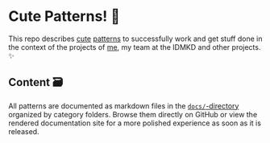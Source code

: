 # Cute Patterns! 🔷

This repo describes [cute](./docs/practice/cuteness.md) [patterns](./docs/knowledge/pattern.md) to successfully work and get stuff done in the context of the projects of [me](https://mkbrechtel.dev), my team at the IDMKD and other projects. ✨

## Content 🗃️

All patterns are documented as markdown files in the [`docs/`-directory](./docs/) organized by category folders. Browse them directly on GitHub or view the rendered documentation site for a more polished experience as soon as it is released.
